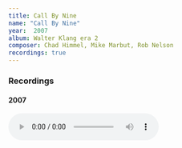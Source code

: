 ```yaml
---
title: Call By Nine
name: "Call By Nine"
year:  2007
album: Walter Klang era 2
composer: Chad Himmel, Mike Marbut, Rob Nelson
recordings: true
---
```


<h3>Recordings</h3>

<h4>2007</h4>
<audio controls="">
  <source src="http://walterklang.com/mp3/2007-06-02/call%20by%20nine/call%20by%20nine_vocals2.mp3" type="audio/mpeg">
  <a href="http://walterklang.com/mp3/2007-06-02/call%20by%20nine/call%20by%20nine_vocals2.mp3">call by nine_vocals2.mp3</a>
</audio>
